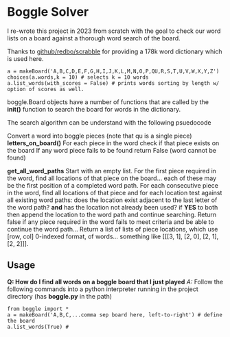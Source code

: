 # Boggle Solver

I re-wrote this project in 2023 from scratch with the goal to check our word lists on a board against a thorough word search of the board.

Thanks to [github/redbo/scrabble](https://github.com/redbo/scrabble/tree/master) for providing a 178k word dictionary which is used here.

```
a = makeBoard('A,B,C,D,E,F,G,H,I,J,K,L,M,N,O,P,QU,R,S,T,U,V,W,X,Y,Z')
choices(a.words,k = 10) # selects k = 10 words
a.list_words(with_scores = False) # prints words sorting by length w/ option of scores as well.
```

boggle.Board objects have a number of functions that are called by the **__init__()** function to search the board for words in the dictionary.

The search algorithm can be understand with the following psuedocode

Convert a word into boggle pieces (note that qu is a single piece)
**letters_on_board()** For each piece in the word check if that piece exists on the board
    If any word piece fails to be found return False (word cannot be found)

**get_all_word_paths** Start with an empty list. For the first piece required in the word, find all locations of that piece on the board... each of these may be the first position of a completed word path. For each consecutive piece in the word, find all locations of that piece and for each location test against all existing word paths: does the location exist adjacent to the last letter of the word path? **and** has the location not already been used? if **YES** to both then append the location to the word path and continue searching. Return false if any piece required in the word fails to meet criteria and be able to continue the word path... Return a list of lists of piece locations, which use [row, col] 0-indexed format, of words... something like [[[3, 1], [2, 0], [2, 1], [2, 2]]].

## Usage

**Q: How do I find all words on a boggle board that I just played**
*A:* Follow the following commands into a python interpreter running in the project directory (has **boggle.py** in the path)

```
from boggle import *
a = makeBoard('A,B,C,...comma sep board here, left-to-right') # define the board
a.list_words(True) #
```
